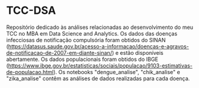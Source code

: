 # TCC-DSA
Repositório dedicado às análises relacionadas ao desenvolvimento do meu TCC no MBA em Data Science and Analytics.
Os dados das doenças infecciosas de notificação compulsória foram obtidos do SINAN (https://datasus.saude.gov.br/acesso-a-informacao/doencas-e-agravos-de-notificacao-de-2007-em-diante-sinan/) e estão disponíveis abertamente.
Os dados populacionais foram obtidos do IBGE (https://www.ibge.gov.br/estatisticas/sociais/populacao/9103-estimativas-de-populacao.html).
Os notebooks "dengue_analise", "chik_analise" e "zika_analise" contêm as análises de dados realizadas para cada doença.
